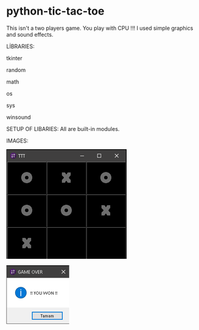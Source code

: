 # python-tic-tac-toe
This isn't a two players game. You play with CPU !!! I used simple graphics and sound effects.

LİBRARIES:

tkinter

random

math

os

sys

winsound

SETUP OF LIBARIES:
All are built-in modules.

IMAGES:

![alt text](https://github.com/SukruGokk/python-tic-tac-toe/blob/master/TTT1.png)

![alt text](https://github.com/SukruGokk/python-tic-tac-toe/blob/master/TTT2.png)
